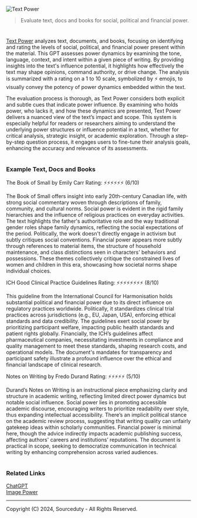 ![Text Power](https://github.com/user-attachments/assets/2bfa0ee2-30f8-4a9e-a394-98914efe10cf)

> Evaluate text, docs and books for social, political and financial power.
#

[Text Power](https://chatgpt.com/g/g-C7Xh7hZRo-text-power) analyzes text, documents, and books, focusing on identifying and rating the levels of social, political, and financial power present within the material. This GPT assesses power dynamics by examining the tone, language, context, and intent within a given piece of writing. By providing insights into the text's influence potential, it highlights how effectively the text may shape opinions, command authority, or drive change. The analysis is summarized with a rating on a 1 to 10 scale, symbolized by ⚡ emojis, to visually convey the potency of power dynamics embedded within the text.

The evaluation process is thorough, as Text Power considers both explicit and subtle cues that indicate power influence. By examining who holds power, who lacks it, and how these dynamics are presented, Text Power delivers a nuanced view of the text’s impact and scope. This system is especially helpful for readers or researchers aiming to understand the underlying power structures or influence potential in a text, whether for critical analysis, strategic insight, or academic exploration. Through a step-by-step question process, it engages users to fine-tune their analysis goals, enhancing the accuracy and relevance of its assessments.

#
### Example Text, Docs and Books

The Book of Small by Emily Carr
Rating: ⚡⚡⚡⚡⚡⚡ (6/10)

The Book of Small offers insight into early 20th-century Canadian life, with strong social commentary woven through descriptions of family, community, and cultural norms. Social power is evident in the rigid family hierarchies and the influence of religious practices on everyday activities. The text highlights the father's authoritative role and the way traditional gender roles shape family dynamics, reflecting the social expectations of the period. Politically, the work doesn't directly engage in activism but subtly critiques social conventions. Financial power appears more subtly through references to material items, the structure of household maintenance, and class distinctions seen in characters' behaviors and possessions. These themes collectively critique the constrained lives of women and children in this era, showcasing how societal norms shape individual choices.

ICH Good Clinical Practice Guidelines
Rating: ⚡⚡⚡⚡⚡⚡⚡⚡ (8/10)

This guideline from the International Council for Harmonisation holds substantial political and financial power due to its direct influence on regulatory practices worldwide. Politically, it standardizes clinical trial practices across jurisdictions (e.g., EU, Japan, USA), enforcing ethical standards and data credibility. The guidelines exert social power by prioritizing participant welfare, impacting public health standards and patient rights globally. Financially, the ICH’s guidelines affect pharmaceutical companies, necessitating investments in compliance and quality management to meet these standards, shaping research costs, and operational models. The document's mandates for transparency and participant safety illustrate a profound influence over the ethical and financial landscape of clinical research.

Notes on Writing by Fredo Durand
Rating: ⚡⚡⚡⚡⚡ (5/10)

Durand’s Notes on Writing is an instructional piece emphasizing clarity and structure in academic writing, reflecting limited direct power dynamics but notable social influence. Social power lies in promoting accessible academic discourse, encouraging writers to prioritize readability over style, thus expanding intellectual accessibility. There’s an implicit political stance on the academic review process, suggesting that writing quality can unfairly gatekeep ideas within scholarly communities. Financial power is minimal here, though the advice indirectly impacts academic publishing success, affecting authors' careers and institutions’ reputations. The document is practical in scope, seeking to democratize communication in technical writing by enhancing comprehension across varied audiences.

#
### Related Links

[ChatGPT](https://github.com/sourceduty/ChatGPT)
<br>
[Image Power](https://github.com/sourceduty/Image_Power)

***
Copyright (C) 2024, Sourceduty - All Rights Reserved.
